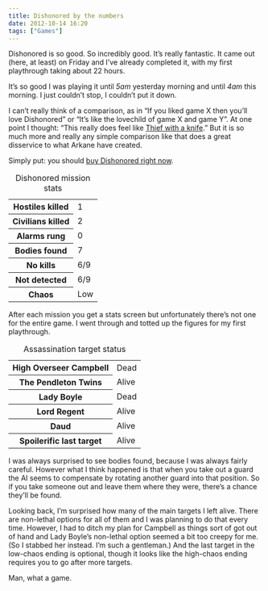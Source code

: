 ```yaml
---
title: Dishonored by the numbers
date: 2012-10-14 16:20
tags: ["Games"]
---
```


Dishonored is so good. So incredibly good. It’s really fantastic. It came out (here, at least) on Friday and I’ve already completed it, with my first playthrough taking about 22 hours.

It’s so good I was playing it until *5am* yesterday morning and until *4am* this morning. I just couldn’t stop, I couldn’t put it down.

I can’t really think of a comparison, as in “If you liked game X then you’ll love Dishonored” or “It’s like the lovechild of game X and game Y”. At one point I thought: “This really does feel like [Thief with a knife](http://www.rockpapershotgun.com/2012/07/06/from-the-shadows-hands-on-with-dishonored/).” But it is so much more and really any simple comparison like that does a great disservice to what Arkane have created.

Simply put: you should [buy Dishonored right now](http://store.steampowered.com/app/205100/).

<table>
  <caption>Dishonored mission stats</caption>

  <tbody>
    <tr>
      <th>Hostiles killed</th>
      <td class="table-figures">1</td>
    </tr>
    <tr>
      <th>Civilians killed</th>
      <td class="table-figures">2</td>
    </tr>
    <tr>
      <th>Alarms rung</th>
      <td class="table-figures">0</td>
    </tr>
    <tr>
      <th>Bodies found</th>
      <td class="table-figures">7</td>
    </tr>
    <tr>
      <th>No kills</th>
      <td class="table-figures">6/9</td>
    </tr>
    <tr>
      <th>Not detected</th>
      <td class="table-figures">6/9</td>
    </tr>
    <tr>
      <th>Chaos</th>
      <td class="table-figures">Low</td>
    </tr>
  </tbody>
</table>

After each mission you get a stats screen but unfortunately there’s not one for the entire game. I went through and totted up the figures for my first playthrough.

<table>
  <caption>Assassination target status</caption>
  <tbody>
    <tr>
      <th>High Overseer Campbell</th>
      <td>Dead</td>
    </tr>
    <tr>
      <th>The Pendleton Twins</th>
      <td>Alive</td>
    </tr>
    <tr>
      <th>Lady Boyle</th>
      <td>Dead</td>
    </tr>
    <tr>
      <th>Lord Regent</th>
      <td>Alive</td>
    </tr>
    <tr>
      <th>Daud</th>
      <td>Alive</td>
    </tr>
    <tr>
      <th>Spoilerific last target</th>
      <td>Alive</td>
    </tr>
  </tbody>
</table>

I was always surprised to see bodies found, because I was always fairly careful. However what I think happened is that when you take out a guard the AI seems to compensate by rotating another guard into that position. So if you take someone out and leave them where they were, there’s a chance they’ll be found.

Looking back, I’m surprised how many of the main targets I left alive. There are non-lethal options for all of them and I was planning to do that every time. However, I had to ditch my plan for Campbell as things sort of got out of hand and Lady Boyle’s non-lethal option seemed a bit too creepy for me. (So I stabbed her instead. I’m such a gentleman.) And the last target in the low-chaos ending is optional, though it looks like the high-chaos ending requires you to go after more targets.

Man, what a game.
